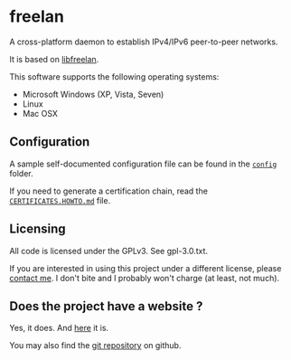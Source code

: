 freelan
=======

A cross-platform daemon to establish IPv4/IPv6 peer-to-peer networks.

It is based on [libfreelan](https://github.com/freelan-developers/libfreelan).

This software supports the following operating systems:

 - Microsoft Windows (XP, Vista, Seven)
 - Linux
 - Mac OSX

Configuration
-------------

A sample self-documented configuration file can be found in the [`config`](config) folder.

If you need to generate a certification chain, read the [`CERTIFICATES.HOWTO.md`](CERTIFICATES.HOWTO.md) file.

Licensing
---------

All code is licensed under the GPLv3. See gpl-3.0.txt.

If you are interested in using this project under a different license, please [contact me](mailto:julien.kauffmann__AT__freelan.org). I don't bite and I probably won't charge (at least, not much).

Does the project have a website ?
---------------------------------

Yes, it does. And [here](http://www.freelan.org) it is. 

You may also find the [git repository](https://github.com/freelan-developers/freelan) on github.

